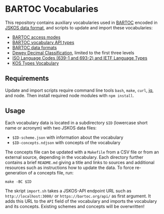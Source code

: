 # BARTOC Vocabularies

This repository contains auxiliary vocabularies used in [BARTOC](https://bartoc.org/) encoded in [JSKOS data format](https://gbv.github.io/jskos/), and scripts to update and import these vocabularies:

- [BARTOC access modes](bartoc-access)
- [BARTOC vocabulary API types](bartoc-api-types)
- [BARTOC data formats](bartoc-formats)
- [Dewey Decimal Classification](ddc), limited to the first three levels
- [ISO Language Codes (639-1 and 693-2) and IETF Language Types](languages)
- [KOS Types Vocabulary](nkostype)

## Requirements

Update and import scripts require command line tools `bash`, `make`, `curl`, [jq](https://stedolan.github.io/jq/), and node. Then install required node modules with `npm install`.

## Usage

Each vocabulary data is located in a subdirectory `$ID` (lowercase short name or acronym) with two JSKOS data files:

* `$ID-scheme.json` with information about the vocabulary
* `$ID-concepts.ndjson` with concepts of the vocabulary

The concepts file can be updated with a `Makefile` from a CSV file or from an external source, depending in the vocabulary. Each directory further contains a brief `README.md` giving a title and links to sources and additional resources such as instructions how to update the data. To force re-generation of a concepts file, run:

    make -BC $ID

The skript `import.sh` takes a JSKOS-API endpoint URL such as `http://localhost:3000/` or `https://bartoc.org/api/` as first argument. It adds this URL to the `API` field of the vocabulary and imports the vocabulary and its concepts. Existing schemes and concepts will be overwritten!
